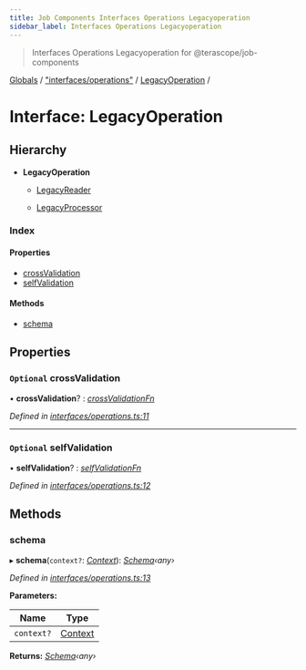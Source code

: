 ```yaml
---
title: Job Components Interfaces Operations Legacyoperation
sidebar_label: Interfaces Operations Legacyoperation
---
```


> Interfaces Operations Legacyoperation for @terascope/job-components

[Globals](../overview.md) / ["interfaces/operations"](../modules/_interfaces_operations_.md) / [LegacyOperation](_interfaces_operations_.legacyoperation.md) /

# Interface: LegacyOperation

## Hierarchy

* **LegacyOperation**

  * [LegacyReader](_interfaces_operations_.legacyreader.md)

  * [LegacyProcessor](_interfaces_operations_.legacyprocessor.md)

### Index

#### Properties

* [crossValidation](_interfaces_operations_.legacyoperation.md#optional-crossvalidation)
* [selfValidation](_interfaces_operations_.legacyoperation.md#optional-selfvalidation)

#### Methods

* [schema](_interfaces_operations_.legacyoperation.md#schema)

## Properties

### `Optional` crossValidation

• **crossValidation**? : *[crossValidationFn](../modules/_interfaces_operations_.md#crossvalidationfn)*

*Defined in [interfaces/operations.ts:11](https://github.com/terascope/teraslice/tree/0c8b1cfadd6cd255811e506264906c5373f2ebea/packages/job-components/interfaces/operations.ts#L11)*

___

### `Optional` selfValidation

• **selfValidation**? : *[selfValidationFn](../modules/_interfaces_operations_.md#selfvalidationfn)*

*Defined in [interfaces/operations.ts:12](https://github.com/terascope/teraslice/tree/0c8b1cfadd6cd255811e506264906c5373f2ebea/packages/job-components/interfaces/operations.ts#L12)*

## Methods

###  schema

▸ **schema**(`context?`: *[Context](_interfaces_context_.context.md)*): *[Schema](_operations_interfaces_.operationmodule.md#schema)‹*any*›*

*Defined in [interfaces/operations.ts:13](https://github.com/terascope/teraslice/tree/0c8b1cfadd6cd255811e506264906c5373f2ebea/packages/job-components/interfaces/operations.ts#L13)*

**Parameters:**

Name | Type |
------ | ------ |
`context?` | [Context](_interfaces_context_.context.md) |

**Returns:** *[Schema](_operations_interfaces_.operationmodule.md#schema)‹*any*›*
